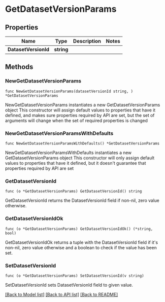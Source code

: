# GetDatasetVersionParams

## Properties

Name | Type | Description | Notes
------------ | ------------- | ------------- | -------------
**DatasetVersionId** | **string** |  | 

## Methods

### NewGetDatasetVersionParams

`func NewGetDatasetVersionParams(datasetVersionId string, ) *GetDatasetVersionParams`

NewGetDatasetVersionParams instantiates a new GetDatasetVersionParams object
This constructor will assign default values to properties that have it defined,
and makes sure properties required by API are set, but the set of arguments
will change when the set of required properties is changed

### NewGetDatasetVersionParamsWithDefaults

`func NewGetDatasetVersionParamsWithDefaults() *GetDatasetVersionParams`

NewGetDatasetVersionParamsWithDefaults instantiates a new GetDatasetVersionParams object
This constructor will only assign default values to properties that have it defined,
but it doesn't guarantee that properties required by API are set

### GetDatasetVersionId

`func (o *GetDatasetVersionParams) GetDatasetVersionId() string`

GetDatasetVersionId returns the DatasetVersionId field if non-nil, zero value otherwise.

### GetDatasetVersionIdOk

`func (o *GetDatasetVersionParams) GetDatasetVersionIdOk() (*string, bool)`

GetDatasetVersionIdOk returns a tuple with the DatasetVersionId field if it's non-nil, zero value otherwise
and a boolean to check if the value has been set.

### SetDatasetVersionId

`func (o *GetDatasetVersionParams) SetDatasetVersionId(v string)`

SetDatasetVersionId sets DatasetVersionId field to given value.



[[Back to Model list]](../README.md#documentation-for-models) [[Back to API list]](../README.md#documentation-for-api-endpoints) [[Back to README]](../README.md)


